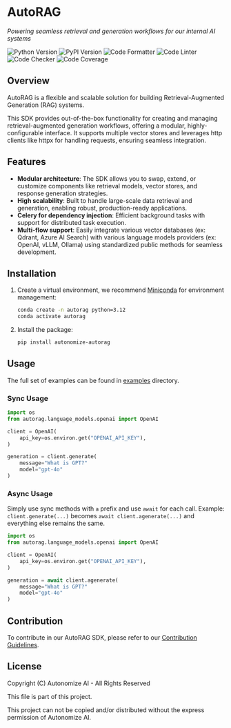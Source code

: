 # AutoRAG

*Powering seamless retrieval and generation workflows for our internal AI systems*

![Python Version](https://img.shields.io/badge/Python-3.12+-blue?style=for-the-badge&logo=python)
![PyPI Version](https://img.shields.io/pypi/v/autonomize-autorag?style=for-the-badge&logo=pypi)
![Code Formatter](https://img.shields.io/badge/code%20style-black-000000.svg?style=for-the-badge)
![Code Linter](https://img.shields.io/badge/linting-pylint-green.svg?style=for-the-badge)
![Code Checker](https://img.shields.io/badge/mypy-checked-blue?style=for-the-badge)
![Code Coverage](https://img.shields.io/badge/coverage-100%25-a4a523?style=for-the-badge&logo=codecov)

## Overview

AutoRAG is a flexible and scalable solution for building Retrieval-Augmented Generation (RAG) systems.

This SDK provides out-of-the-box functionality for creating and managing retrieval-augmented generation workflows, offering a modular, highly-configurable interface. It supports multiple vector stores and leverages http clients like httpx for handling requests, ensuring seamless integration.

## Features

- **Modular architecture**: The SDK allows you to swap, extend, or customize components like retrieval models, vector stores, and response generation strategies.
- **High scalability**: Built to handle large-scale data retrieval and generation, enabling robust, production-ready applications.
- **Celery for dependency injection**: Efficient background tasks with support for distributed task execution.
- **Multi-flow support**: Easily integrate various vector databases (ex: Qdrant, Azure AI Search) with various language models providers (ex: OpenAI, vLLM, Ollama) using standardized public methods for seamless development.

## Installation

1. Create a virtual environment, we recommend [Miniconda](https://docs.anaconda.com/miniconda/) for environment management:
    ```bash
    conda create -n autorag python=3.12
    conda activate autorag
    ```
2. Install the package:
    ```bash
    pip install autonomize-autorag
    ```

## Usage

The full set of examples can be found in [examples](examples) directory.

### Sync Usage

```python
import os
from autorag.language_models.openai import OpenAI

client = OpenAI(
    api_key=os.environ.get("OPENAI_API_KEY"),
)

generation = client.generate(
    message="What is GPT?"
    model="gpt-4o"
)
```

### Async Usage

Simply use sync methods with `a` prefix and use `await` for each call. Example: `client.generate(...)` becomes `await client.agenerate(...)` and everything else remains the same.

```python
import os
from autorag.language_models.openai import OpenAI

client = OpenAI(
    api_key=os.environ.get("OPENAI_API_KEY"),
)

generation = await client.agenerate(
    message="What is GPT?"
    model="gpt-4o"
)
```

## Contribution

To contribute in our AutoRAG SDK, please refer to our [Contribution Guidelines](CONTRIBUTING.md).

## License
Copyright (C) Autonomize AI - All Rights Reserved

This file is part of this project.

This project can not be copied and/or distributed without the express
permission of Autonomize AI.
